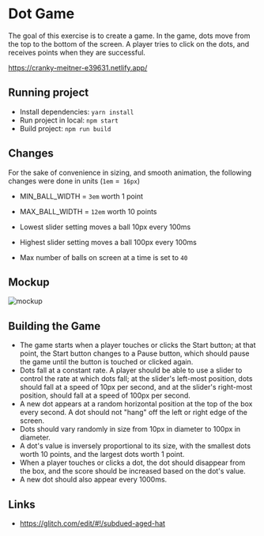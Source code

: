 # Dot Game

The goal of this exercise is to create a game. In the game, dots move from the top to the bottom of the screen. A player tries to click on the dots, and receives points when they are successful.

https://cranky-meitner-e39631.netlify.app/

## Running project

- Install dependencies: `yarn install`
- Run project in local: `npm start`
- Build project: `npm run build`

## Changes

For the sake of convenience in sizing, and smooth animation, the following changes were done in units (`1em` =` 16px`)

- MIN_BALL_WIDTH = `3em` worth 1 point
- MAX_BALL_WIDTH = `12em` worth 10 points
- Lowest slider setting moves a ball 10px every 100ms
- Highest slider setting moves a ball 100px every 100ms

- Max number of balls on screen at a time is set to `40`

## Mockup

![mockup](https://cdn.gomix.com/84ca8f35-cd1c-4d74-ad6f-f1f108b5b85a%2Fdot-game-with-banner.png)

## Building the Game

- The game starts when a player touches or clicks the Start button; at that point, the Start button changes to a Pause button, which should pause the game until the button is touched or clicked again.
- Dots fall at a constant rate. A player should be able to use a slider to control the rate at which dots fall; at the slider's left-most position, dots should fall at a speed of 10px per second, and at the slider's right-most position, should fall at a speed of 100px per second.
- A new dot appears at a random horizontal position at the top of the box every second. A dot should not "hang" off the left or right edge of the screen.
- Dots should vary randomly in size from 10px in diameter to 100px in diameter.
- A dot's value is inversely proportional to its size, with the smallest dots worth 10 points, and the largest dots worth 1 point.
- When a player touches or clicks a dot, the dot should disappear from the box, and the score should be increased based on the dot's value.
- A new dot should also appear every 1000ms.

## Links

- https://glitch.com/edit/#!/subdued-aged-hat
